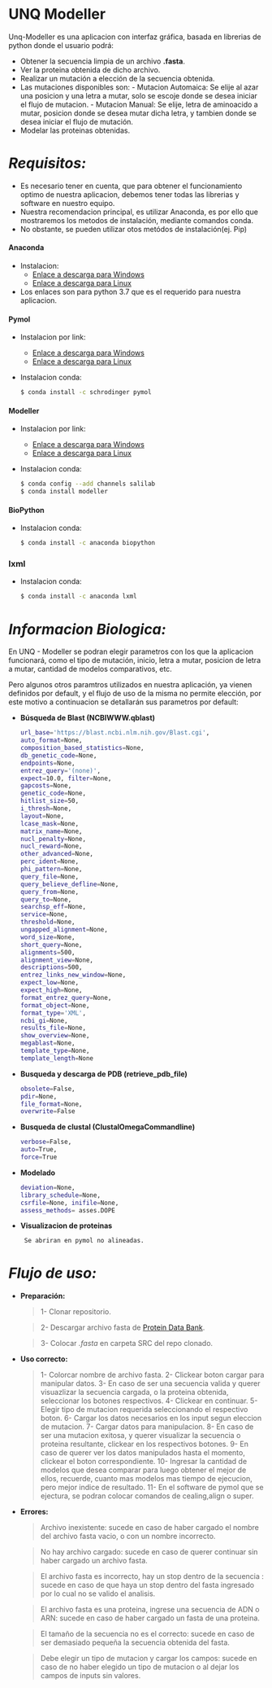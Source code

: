 # UNQ Modeller

Unq-Modeller es una aplicacion con interfaz gráfica, basada en librerias de python donde el usuario podrá:

  - Obtener la secuencia limpia de un archivo **.fasta**.
  - Ver la proteina obtenida de dicho archivo.
  - Realizar un mutación a elección de la secuencia obtenida.
  - Las mutaciones disponibles son:
        - Mutacion Automaica: Se elije al azar una posicion y una letra a mutar, solo se escoje donde se desea iniciar el flujo de mutacion.
        - Mutacion Manual: Se elije, letra de aminoacido a mutar, posicion donde se desea mutar dicha letra, y tambien donde se desea iniciar el flujo de mutación.
  - Modelar las proteinas obtenidas.

# *Requisitos:*

- Es necesario tener en cuenta, que para obtener el funcionamiento optimo de nuestra aplicacion, debemos tener todas las librerias y software en nuestro equipo. 
- Nuestra recomendacion principal, es utilizar Anaconda, es por ello que mostraremos los metodos de instalación, mediante comandos  conda.
- No obstante, se pueden utilizar otos metódos de instalación(ej. Pip)

#### Anaconda
- Instalacion:
   - [Enlace a descarga para Windows](https://repo.anaconda.com/archive/Anaconda3-2019.10-Windows-x86_64.exe) 
   - [Enlace a descarga para Linux](https://repo.anaconda.com/archive/Anaconda3-2019.10-Linux-x86_64.sh) 
- Los enlaces son para python 3.7 que es el requerido para nuestra aplicacion.

#### Pymol
- Instalacion por link:
   - [Enlace a descarga para Windows](https://pymol.org/installers/PyMOL-2.3.3_0-Windows-x86_64.exe) 
   - [Enlace a descarga para Linux](https://pymol.org/installers/PyMOL-2.3.4_121-Linux-x86_64-py37.tar.bz2)

- Instalacion conda:
    ```sh
    $ conda install -c schrodinger pymol
    ```  
    
#### Modeller 
- Instalacion por link:
   - [Enlace a descarga para Windows](https://salilab.org/modeller/9.23/modeller9.23-64bit.exe) 
   - [Enlace a descarga para Linux](https://salilab.org/modeller/9.23/modeller-9.23-1.x86_64.rpm)

- Instalacion conda:
    ```sh
    $ conda config --add channels salilab
    $ conda install modeller
    ```  
#### BioPython
- Instalacion conda:
    ```sh
    $ conda install -c anaconda biopython
    ```  
 
### lxml
- Instalacion conda:
    ```sh
    $ conda install -c anaconda lxml
    ```  

# *Informacion Biologica:*

En UNQ - Modeller se podran elegir parametros con los que la aplicacion funcionará, como el tipo de mutación, inicio, letra a mutar, posicion de letra a mutar, cantidad de modelos comparativos, etc.

Pero algunos otros paramtros utilizados en nuestra aplicación, ya vienen definidos por default, y el flujo de uso de la misma no permite elección, por este motivo a continuacion se detallarán sus parametros por default:

- **Búsqueda de Blast (NCBIWWW.qblast)**
    ```sh
    url_base='https://blast.ncbi.nlm.nih.gov/Blast.cgi',
    auto_format=None,
    composition_based_statistics=None,
    db_genetic_code=None,
    endpoints=None,
    entrez_query='(none)',
    expect=10.0, filter=None,
    gapcosts=None,
    genetic_code=None,
    hitlist_size=50,
    i_thresh=None,
    layout=None,
    lcase_mask=None,
    matrix_name=None,
    nucl_penalty=None,
    nucl_reward=None,
    other_advanced=None,
    perc_ident=None,
    phi_pattern=None,
    query_file=None,
    query_believe_defline=None,
    query_from=None,
    query_to=None,
    searchsp_eff=None,
    service=None,
    threshold=None,
    ungapped_alignment=None,
    word_size=None,
    short_query=None,
    alignments=500,
    alignment_view=None,
    descriptions=500,
    entrez_links_new_window=None,
    expect_low=None,
    expect_high=None,
    format_entrez_query=None,
    format_object=None,
    format_type='XML',
    ncbi_gi=None,
    results_file=None,
    show_overview=None,
    megablast=None,
    template_type=None,
    template_length=None
    ```  

- **Busqueda y descarga de PDB (retrieve_pdb_file)**
    ```sh
    obsolete=False,
    pdir=None,
    file_format=None,
    overwrite=False
    ```  

- **Busqueda de clustal (ClustalOmegaCommandline)**
   ```sh
   verbose=False,
   auto=True,
   force=True
   ```
   
- **Modelado**
   ```sh
   deviation=None,
   library_schedule=None,
   csrfile=None, inifile=None,
   assess_methods= asses.DOPE 
   ```

- **Visualizacion de proteinas**
   ```sh
    Se abriran en pymol no alineadas.
   ```
 
# *Flujo de uso:*

- **Preparación:**
    > 1- Clonar repositorio.

    > 2- Descargar archivo fasta de [Protein Data Bank](https://www.rcsb.org/).
    
    > 3- Colocar *.fasta* en carpeta SRC del repo clonado.
    
- **Uso correcto:**
    > 1- Colorcar nombre de archivo fasta.
    > 2- Clickear boton cargar para manipular datos.
    > 3- En caso de ser una secuencia valida y querer visuazlizar la secuencia cargada, o la proteina obtenida, seleccionar los botones respectivos.
    > 4- Clickear en continuar.
    > 5- Elegir tipo de mutacion requerida seleccionando el respectivo boton.
    > 6- Cargar los datos necesarios en los input segun eleccion de mutacion.
    > 7- Cargar datos para manipulacion.
    > 8- En caso de ser una mutacion exitosa, y querer visualizar la secuencia o proteina resultante, clickear en los respectivos botones.
    > 9- En caso de querer ver los datos manipulados hasta el momento, clickear el boton correspondiente.
    > 10- Ingresar la cantidad de modelos que desea comparar para luego obtener el mejor de ellos, recuerde, cuanto mas modelos mas tiempo de ejecucion, pero mejor indice de resultado.
    > 11- En el software de pymol que se ejectura, se podran colocar comandos de cealing,align o super.

- **Errores:**
    > Archivo inexistente: sucede en caso de haber cargado el nombre del archivo fasta vacio, o con un nombre incorrecto.

    > No hay archivo cargado: sucede en caso de querer continuar sin haber cargado un archivo fasta.
    
    > El archivo fasta es incorrecto, hay un stop dentro de la secuencia : sucede en caso de que haya un stop dentro del fasta ingresado por lo cual no se valido el analisis.
    
    > El archivo fasta es una proteina, ingrese una secuencia de ADN o ARN: sucede en caso de haber cargado un fasta de una proteina.
    
    > El tamaño de la secuencia no es el correcto: sucede en caso de ser demasiado pequeña la secuencia obtenida del fasta.
    
    > Debe elegir un tipo de mutacion y cargar los campos: sucede en caso de no haber elegido un tipo de mutacion o al dejar los campos de inputs sin valores.
    


   
  
